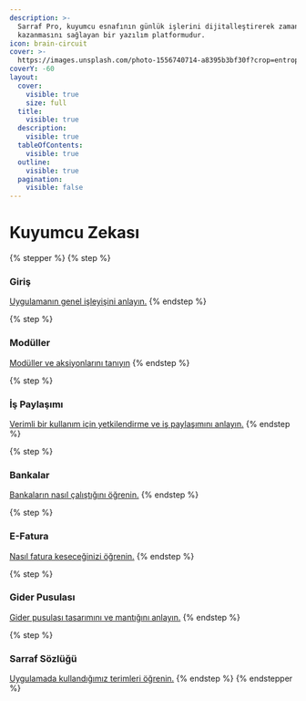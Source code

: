 ```yaml
---
description: >-
  Sarraf Pro, kuyumcu esnafının günlük işlerini dijitalleştirerek zaman
  kazanmasını sağlayan bir yazılım platformudur.
icon: brain-circuit
cover: >-
  https://images.unsplash.com/photo-1556740714-a8395b3bf30f?crop=entropy&cs=srgb&fm=jpg&ixid=M3wxOTcwMjR8MXwxfHNlYXJjaHw4fHxtb25leXxlbnwwfHx8fDE3NDQ0OTYyNTB8MA&ixlib=rb-4.0.3&q=85
coverY: -60
layout:
  cover:
    visible: true
    size: full
  title:
    visible: true
  description:
    visible: true
  tableOfContents:
    visible: true
  outline:
    visible: true
  pagination:
    visible: false
---
```


# Kuyumcu Zekası

{% stepper %}
{% step %}
### Giriş

[Uygulamanın genel işleyişini anlayın.](sarraf-pro/sarraf-101.md)
{% endstep %}

{% step %}
### Modüller

[Modüller ve aksiyonlarını tanıyın](sarraf-pro/moduller.md)
{% endstep %}

{% step %}
### İş Paylaşımı

[Verimli bir kullanım için yetkilendirme ve iş paylaşımını anlayın.](sarraf-pro/is-paylasimi.md)
{% endstep %}

{% step %}
### Bankalar

[Bankaların nasıl çalıştığını öğrenin.](sarraf-pro/bankalar.md)
{% endstep %}

{% step %}
### E-Fatura

[Nasıl fatura keseceğinizi öğrenin.](workspace/e-fatura.md)
{% endstep %}

{% step %}
### Gider Pusulası

[Gider pusulası tasarımını ve mantığını anlayın.](sarraf-pro/gider-pusulasi.md)
{% endstep %}

{% step %}
### Sarraf Sözlüğü

[Uygulamada kullandığımız terimleri öğrenin.](sarraf-pro/sarraf-sozlugu.md)
{% endstep %}
{% endstepper %}
